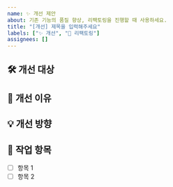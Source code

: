 ```yaml
---
name: ✨ 개선 제안
about: 기존 기능의 품질 향상, 리팩토링을 진행할 때 사용하세요.
title: "[개선] 제목을 입력해주세요"
labels: ["✨ 개선", "🧹 리팩토링"]
assignees: []
---
```


## 🛠️ 개선 대상
<!-- 어떤 기능, 컴포넌트, 파일 등을 개선하고 싶은지 작성해주세요 -->

## 🧩 개선 이유
<!-- 무엇이 불편하거나 비효율적인지 설명해주세요 -->

## 💡 개선 방향
<!-- 개선 아이디어나 접근 방식을 작성해주세요 -->

## 📝 작업 항목
- [ ] 항목 1
- [ ] 항목 2
